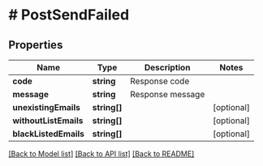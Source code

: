 # # PostSendFailed

## Properties

Name | Type | Description | Notes
------------ | ------------- | ------------- | -------------
**code** | **string** | Response code |
**message** | **string** | Response message |
**unexistingEmails** | **string[]** |  | [optional]
**withoutListEmails** | **string[]** |  | [optional]
**blackListedEmails** | **string[]** |  | [optional]

[[Back to Model list]](../../README.md#models) [[Back to API list]](../../README.md#endpoints) [[Back to README]](../../README.md)
